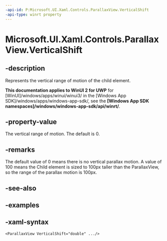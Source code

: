 ```yaml
---
-api-id: P:Microsoft.UI.Xaml.Controls.ParallaxView.VerticalShift
-api-type: winrt property
---
```

<!-- Property syntax.
public double VerticalShift { get;  set; }
-->

# Microsoft.UI.Xaml.Controls.ParallaxView.VerticalShift


## -description

Represents the vertical range of motion of the child element.


**This documentation applies to WinUI 2 for UWP** for [WinUI]/windows/apps/winui/winui3/ in the [Windows App SDK]/windows/apps/windows-app-sdk/, see the **[Windows App SDK namespaces]/windows/windows-app-sdk/api/winrt/**.

## -property-value

The vertical range of motion. The default is 0.


## -remarks

The default value of 0 means there is no vertical parallax motion. A value of 100 means the Child element is sized to 100px taller than the ParallaxView, so the range of the parallax motion is 100px.


## -see-also


## -examples


## -xaml-syntax

```xaml
<ParallaxView VerticalShift="double" .../>
```


